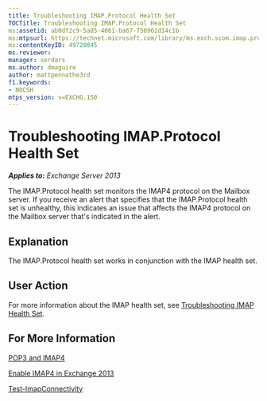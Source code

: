 ```yaml
---
title: Troubleshooting IMAP.Protocol Health Set
TOCTitle: Troubleshooting IMAP.Protocol Health Set
ms:assetid: ab0df2c9-5a85-4061-ba67-750962d14c1b
ms:mtpsurl: https://technet.microsoft.com/library/ms.exch.scom.imap.protocol(v=EXCHG.150)
ms:contentKeyID: 49720845
ms.reviewer: 
manager: serdars
ms.author: dmaguire
author: mattpennathe3rd
f1.keywords:
- NOCSH
mtps_version: v=EXCHG.150
---
```


# Troubleshooting IMAP.Protocol Health Set

_**Applies to:** Exchange Server 2013_

The IMAP.Protocol health set monitors the IMAP4 protocol on the Mailbox server. If you receive an alert that specifies that the IMAP.Protocol health set is unhealthy, this indicates an issue that affects the IMAP4 protocol on the Mailbox server that's indicated in the alert.

## Explanation

The IMAP.Protocol health set works in conjunction with the IMAP health set.

## User Action

For more information about the IMAP health set, see [Troubleshooting IMAP Health Set](troubleshooting-imap-health-set.md).

## For More Information

[POP3 and IMAP4](https://docs.microsoft.com/exchange/pop3-and-imap4-in-exchange-server-2013-exchange-2013-help)

[Enable IMAP4 in Exchange 2013](https://docs.microsoft.com/exchange/enable-imap4-in-exchange-2013-exchange-2013-help)

[Test-ImapConnectivity](https://docs.microsoft.com/powershell/module/exchange/Test-ImapConnectivity)
